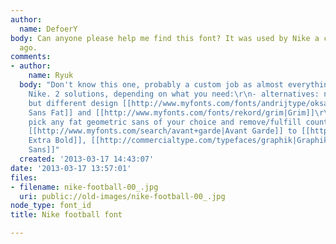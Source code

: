 ```yaml
---
author:
  name: DefoerY
body: Can anyone please help me find this font? It was used by Nike a couple of years
  ago.
comments:
- author:
    name: Ryuk
  body: "Don't know this one, probably a custom job as almost everything coming from
    Nike. 2 solutions, depending on what you need:\r\n- alternatives: nothing to do
    but different design [[http://www.myfonts.com/fonts/andrijtype/oksana-sans|Oksana
    Sans Fat]] and [[http://www.myfonts.com/fonts/rekord/grim|Grim]]\r\n- do it yourself:
    pick any fat geometric sans of your choice and remove/fulfill counters from [[http://www.myfonts.com/search/Code|Code]],
    [[http://www.myfonts.com/search/avant+garde|Avant Garde]] to [[http://www.myfonts.com/search/Futura|Futura
    Extra Bold]], [[http://commercialtype.com/typefaces/graphik|Graphik]], [[http://commercialtype.com/typefaces/stag/sans|Stag
    Sans]]"
  created: '2013-03-17 14:43:07'
date: '2013-03-17 13:57:01'
files:
- filename: nike-football-00_.jpg
  uri: public://old-images/nike-football-00_.jpg
node_type: font_id
title: Nike football font

---
```

